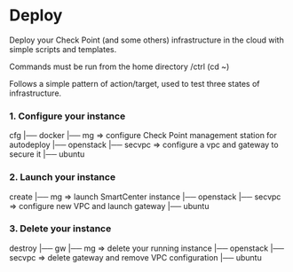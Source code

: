 # Deploy 

Deploy your Check Point (and some others) infrastructure in the cloud with simple scripts and templates. 

Commands must be run from the home directory /ctrl (cd ~)

Follows a simple pattern of action/target, used to test three states of infrastructure.


### 1. Configure your instance

cfg
|── docker 
|── mg => configure Check Point management station for autodeploy
|── openstack
|── secvpc => configure a vpc and gateway to secure it
|── ubuntu


### 2. Launch your instance

create
|── mg => launch SmartCenter instance
|── openstack
|── secvpc => configure new VPC and launch gateway
|── ubuntu


### 3. Delete your instance

destroy
|── gw
|── mg => delete your running instance
|── openstack
|── secvpc => delete gateway and remove VPC configuration
|── ubuntu

